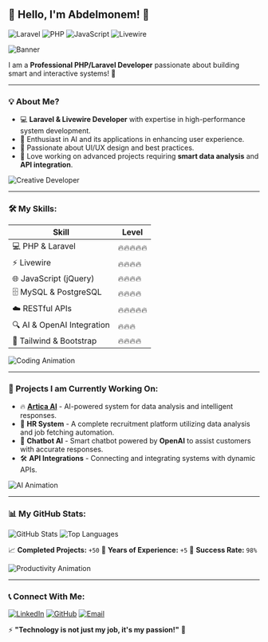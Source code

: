 ## 👋 Hello, I'm Abdelmonem! 🚀

![Laravel](https://img.shields.io/badge/Laravel-FF2D20?style=for-the-badge&logo=laravel&logoColor=white)
![PHP](https://img.shields.io/badge/PHP-777BB4?style=for-the-badge&logo=php&logoColor=white)
![JavaScript](https://img.shields.io/badge/JavaScript-F7DF1E?style=for-the-badge&logo=javascript&logoColor=black)
![Livewire](https://img.shields.io/badge/Livewire-4B32C3?style=for-the-badge&logo=livewire&logoColor=white)

![Banner](https://media.giphy.com/media/ZVik7pBtu9dNS/giphy.gif)

I am a **Professional PHP/Laravel Developer** passionate about building smart and interactive systems! 🎯

---

### 💡 About Me?
- 💻 **Laravel & Livewire Developer** with expertise in high-performance system development.
- 🤖 Enthusiast in AI and its applications in enhancing user experience.
- 🎨 Passionate about UI/UX design and best practices.
- 🚀 Love working on advanced projects requiring **smart data analysis** and **API integration**.

![Creative Developer](https://media.giphy.com/media/qgQUggAC3Pfv687qPC/giphy.gif)

---

### 🛠️ My Skills:
| Skill        | Level        |
|-------------|-------------|
| 💻 PHP & Laravel | 🔥🔥🔥🔥🔥 |
| ⚡ Livewire | 🔥🔥🔥🔥 |
| 🌐 JavaScript (jQuery) | 🔥🔥🔥🔥 |
| 🗄️ MySQL & PostgreSQL | 🔥🔥🔥🔥 |
| ☁️ RESTful APIs | 🔥🔥🔥🔥🔥 |
| 🔍 AI & OpenAI Integration | 🔥🔥🔥 |
| 🎨 Tailwind & Bootstrap | 🔥🔥🔥🔥 |

![Coding Animation](https://media.giphy.com/media/L1R1tvI9svkIWwpVYr/giphy.gif)

---

### 🚀 Projects I am Currently Working On:
- 🔥 **[Artica AI](https://yourprojectlink.com)** - AI-powered system for data analysis and intelligent responses.
- 💼 **HR System** - A complete recruitment platform utilizing data analysis and job fetching automation.
- 🤖 **Chatbot AI** - Smart chatbot powered by **OpenAI** to assist customers with accurate responses.
- 🛠 **API Integrations** - Connecting and integrating systems with dynamic APIs.

![AI Animation](https://media.giphy.com/media/RbDKaczqWovIugyJmW/giphy.gif)

---

### 📊 My GitHub Stats:
![GitHub Stats](https://github-readme-stats.vercel.app/api?username=yourgithub&show_icons=true&theme=radical)
![Top Languages](https://github-readme-stats.vercel.app/api/top-langs/?username=yourgithub&layout=compact&theme=radical)

📈 **Completed Projects:** `+50`
📆 **Years of Experience:** `+5`
🚀 **Success Rate:** `98%`

![Productivity Animation](https://media.giphy.com/media/xT9IgzoKnwFNmISR8I/giphy.gif)

---

### 📞 Connect With Me:
[![LinkedIn](https://img.shields.io/badge/LinkedIn-0A66C2?style=for-the-badge&logo=linkedin&logoColor=white)](https://linkedin.com/in/yourprofile)
[![GitHub](https://img.shields.io/badge/GitHub-181717?style=for-the-badge&logo=github&logoColor=white)](https://github.com/yourgithub)
[![Email](https://img.shields.io/badge/Email-D14836?style=for-the-badge&logo=gmail&logoColor=white)](mailto:your-email@example.com)

⚡ **"Technology is not just my job, it's my passion!"** 🚀

